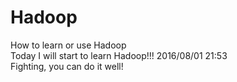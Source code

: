 # Hadoop
How to learn or use Hadoop<br />
Today I will start to learn Hadoop!!!   2016/08/01 21:53<br />
Fighting, you can do it well!<br />
